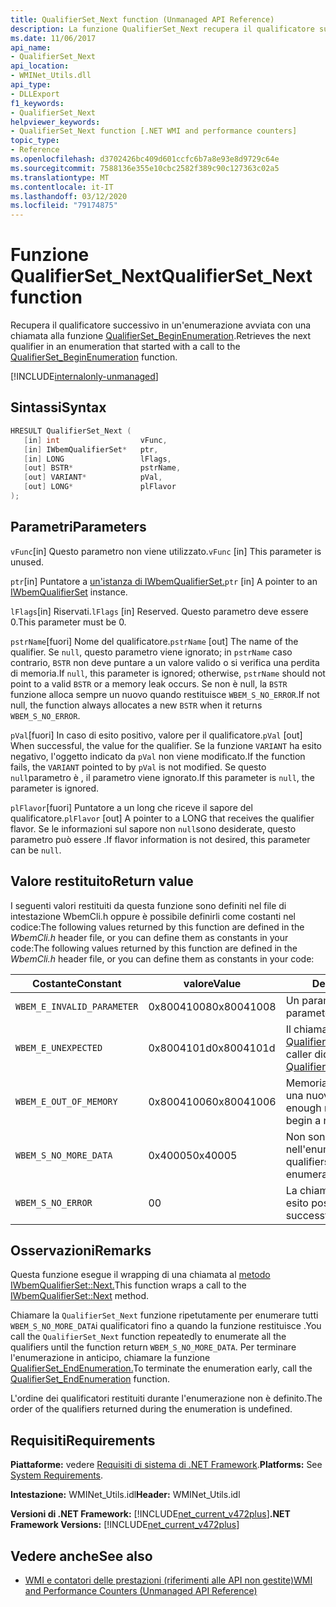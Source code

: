 ```yaml
---
title: QualifierSet_Next function (Unmanaged API Reference)
description: La funzione QualifierSet_Next recupera il qualificatore successivo in un'enumerazione.
ms.date: 11/06/2017
api_name:
- QualifierSet_Next
api_location:
- WMINet_Utils.dll
api_type:
- DLLExport
f1_keywords:
- QualifierSet_Next
helpviewer_keywords:
- QualifierSet_Next function [.NET WMI and performance counters]
topic_type:
- Reference
ms.openlocfilehash: d3702426bc409d601ccfc6b7a8e93e8d9729c64e
ms.sourcegitcommit: 7588136e355e10cbc2582f389c90c127363c02a5
ms.translationtype: MT
ms.contentlocale: it-IT
ms.lasthandoff: 03/12/2020
ms.locfileid: "79174875"
---
```

# <a name="qualifierset_next-function"></a><span data-ttu-id="a23dd-103">Funzione QualifierSet_Next</span><span class="sxs-lookup"><span data-stu-id="a23dd-103">QualifierSet_Next function</span></span>
<span data-ttu-id="a23dd-104">Recupera il qualificatore successivo in un'enumerazione avviata con una chiamata alla funzione [QualifierSet_BeginEnumeration](qualifierset-beginenumeration.md).</span><span class="sxs-lookup"><span data-stu-id="a23dd-104">Retrieves the next qualifier in an enumeration that started with a call to the [QualifierSet_BeginEnumeration](qualifierset-beginenumeration.md) function.</span></span>

[!INCLUDE[internalonly-unmanaged](../../../../includes/internalonly-unmanaged.md)]
  
## <a name="syntax"></a><span data-ttu-id="a23dd-105">Sintassi</span><span class="sxs-lookup"><span data-stu-id="a23dd-105">Syntax</span></span>  
  
```cpp  
HRESULT QualifierSet_Next (
   [in] int                  vFunc,
   [in] IWbemQualifierSet*   ptr,
   [in] LONG                 lFlags,
   [out] BSTR*               pstrName,
   [out] VARIANT*            pVal,
   [out] LONG*               plFlavor
);
```  

## <a name="parameters"></a><span data-ttu-id="a23dd-106">Parametri</span><span class="sxs-lookup"><span data-stu-id="a23dd-106">Parameters</span></span>

<span data-ttu-id="a23dd-107">`vFunc`[in] Questo parametro non viene utilizzato.</span><span class="sxs-lookup"><span data-stu-id="a23dd-107">`vFunc` [in] This parameter is unused.</span></span>

<span data-ttu-id="a23dd-108">`ptr`[in] Puntatore a [un'istanza di IWbemQualifierSet.](/windows/desktop/api/wbemcli/nn-wbemcli-iwbemqualifierset)</span><span class="sxs-lookup"><span data-stu-id="a23dd-108">`ptr` [in] A pointer to an [IWbemQualifierSet](/windows/desktop/api/wbemcli/nn-wbemcli-iwbemqualifierset) instance.</span></span>

<span data-ttu-id="a23dd-109">`lFlags`[in] Riservati.</span><span class="sxs-lookup"><span data-stu-id="a23dd-109">`lFlags` [in] Reserved.</span></span> <span data-ttu-id="a23dd-110">Questo parametro deve essere 0.</span><span class="sxs-lookup"><span data-stu-id="a23dd-110">This parameter must be 0.</span></span>

<span data-ttu-id="a23dd-111">`pstrName`[fuori] Nome del qualificatore.</span><span class="sxs-lookup"><span data-stu-id="a23dd-111">`pstrName` [out] The name of the qualifier.</span></span> <span data-ttu-id="a23dd-112">Se `null`, questo parametro viene ignorato; in `pstrName` caso contrario, `BSTR` non deve puntare a un valore valido o si verifica una perdita di memoria.</span><span class="sxs-lookup"><span data-stu-id="a23dd-112">If `null`, this parameter is ignored; otherwise, `pstrName` should not point to a valid `BSTR` or a memory leak occurs.</span></span> <span data-ttu-id="a23dd-113">Se non è null, la `BSTR` funzione alloca sempre un nuovo quando restituisce `WBEM_S_NO_ERROR`.</span><span class="sxs-lookup"><span data-stu-id="a23dd-113">If not null, the function always allocates a new `BSTR` when it returns `WBEM_S_NO_ERROR`.</span></span>

<span data-ttu-id="a23dd-114">`pVal`[fuori] In caso di esito positivo, valore per il qualificatore.</span><span class="sxs-lookup"><span data-stu-id="a23dd-114">`pVal` [out] When successful, the value for the qualifier.</span></span> <span data-ttu-id="a23dd-115">Se la funzione `VARIANT` ha esito negativo, l'oggetto indicato da `pVal` non viene modificato.</span><span class="sxs-lookup"><span data-stu-id="a23dd-115">If the function fails, the `VARIANT` pointed to by `pVal` is not modified.</span></span> <span data-ttu-id="a23dd-116">Se questo `null`parametro è , il parametro viene ignorato.</span><span class="sxs-lookup"><span data-stu-id="a23dd-116">If this parameter is `null`, the parameter is ignored.</span></span>

<span data-ttu-id="a23dd-117">`plFlavor`[fuori] Puntatore a un long che riceve il sapore del qualificatore.</span><span class="sxs-lookup"><span data-stu-id="a23dd-117">`plFlavor` [out] A pointer to a LONG that receives the qualifier flavor.</span></span> <span data-ttu-id="a23dd-118">Se le informazioni sul sapore non `null`sono desiderate, questo parametro può essere .</span><span class="sxs-lookup"><span data-stu-id="a23dd-118">If flavor information is not desired, this parameter can be `null`.</span></span>

## <a name="return-value"></a><span data-ttu-id="a23dd-119">Valore restituito</span><span class="sxs-lookup"><span data-stu-id="a23dd-119">Return value</span></span>

<span data-ttu-id="a23dd-120">I seguenti valori restituiti da questa funzione sono definiti nel file di intestazione WbemCli.h oppure è possibile definirli come costanti nel codice:The following values returned by this function are defined in the *WbemCli.h* header file, or you can define them as constants in your code:</span><span class="sxs-lookup"><span data-stu-id="a23dd-120">The following values returned by this function are defined in the *WbemCli.h* header file, or you can define them as constants in your code:</span></span>

|<span data-ttu-id="a23dd-121">Costante</span><span class="sxs-lookup"><span data-stu-id="a23dd-121">Constant</span></span>  |<span data-ttu-id="a23dd-122">valore</span><span class="sxs-lookup"><span data-stu-id="a23dd-122">Value</span></span>  |<span data-ttu-id="a23dd-123">Descrizione</span><span class="sxs-lookup"><span data-stu-id="a23dd-123">Description</span></span>  |
|---------|---------|---------|
|`WBEM_E_INVALID_PARAMETER` | <span data-ttu-id="a23dd-124">0x80041008</span><span class="sxs-lookup"><span data-stu-id="a23dd-124">0x80041008</span></span> | <span data-ttu-id="a23dd-125">Un parametro non è valido.</span><span class="sxs-lookup"><span data-stu-id="a23dd-125">A parameter is not valid.</span></span> |
|`WBEM_E_UNEXPECTED` | <span data-ttu-id="a23dd-126">0x8004101d</span><span class="sxs-lookup"><span data-stu-id="a23dd-126">0x8004101d</span></span> | <span data-ttu-id="a23dd-127">Il chiamante non ha chiamato [QualifierSet_BeginEnumeration](qualifierset-beginenumeration.md).</span><span class="sxs-lookup"><span data-stu-id="a23dd-127">The caller did not call [QualifierSet_BeginEnumeration](qualifierset-beginenumeration.md).</span></span> |
|`WBEM_E_OUT_OF_MEMORY` | <span data-ttu-id="a23dd-128">0x80041006</span><span class="sxs-lookup"><span data-stu-id="a23dd-128">0x80041006</span></span> | <span data-ttu-id="a23dd-129">Memoria insufficiente per iniziare una nuova enumerazione.</span><span class="sxs-lookup"><span data-stu-id="a23dd-129">Not enough memory is available to begin a new enumeration.</span></span> |
| `WBEM_S_NO_MORE_DATA` | <span data-ttu-id="a23dd-130">0x40005</span><span class="sxs-lookup"><span data-stu-id="a23dd-130">0x40005</span></span> | <span data-ttu-id="a23dd-131">Non sono rimasti altri qualificatori nell'enumerazione.</span><span class="sxs-lookup"><span data-stu-id="a23dd-131">No more qualifiers are left in the enumeration.</span></span> |
|`WBEM_S_NO_ERROR` | <span data-ttu-id="a23dd-132">0</span><span class="sxs-lookup"><span data-stu-id="a23dd-132">0</span></span> | <span data-ttu-id="a23dd-133">La chiamata di funzione ha avuto esito positivo.</span><span class="sxs-lookup"><span data-stu-id="a23dd-133">The function call was successful.</span></span>  |
  
## <a name="remarks"></a><span data-ttu-id="a23dd-134">Osservazioni</span><span class="sxs-lookup"><span data-stu-id="a23dd-134">Remarks</span></span>

<span data-ttu-id="a23dd-135">Questa funzione esegue il wrapping di una chiamata al [metodo IWbemQualifierSet::Next.](/windows/desktop/api/wbemcli/nf-wbemcli-iwbemqualifierset-next)</span><span class="sxs-lookup"><span data-stu-id="a23dd-135">This function wraps a call to the [IWbemQualifierSet::Next](/windows/desktop/api/wbemcli/nf-wbemcli-iwbemqualifierset-next) method.</span></span>

<span data-ttu-id="a23dd-136">Chiamare la `QualifierSet_Next` funzione ripetutamente per enumerare tutti `WBEM_S_NO_MORE_DATA`i qualificatori fino a quando la funzione restituisce .</span><span class="sxs-lookup"><span data-stu-id="a23dd-136">You call the `QualifierSet_Next` function repeatedly to enumerate all the qualifiers until the function return `WBEM_S_NO_MORE_DATA`.</span></span> <span data-ttu-id="a23dd-137">Per terminare l'enumerazione in anticipo, chiamare la funzione [QualifierSet_EndEnumeration.](qualifierset-endenumeration.md)</span><span class="sxs-lookup"><span data-stu-id="a23dd-137">To terminate the enumeration early, call the [QualifierSet_EndEnumeration](qualifierset-endenumeration.md) function.</span></span>

<span data-ttu-id="a23dd-138">L'ordine dei qualificatori restituiti durante l'enumerazione non è definito.</span><span class="sxs-lookup"><span data-stu-id="a23dd-138">The order of the qualifiers returned during the enumeration is undefined.</span></span>

## <a name="requirements"></a><span data-ttu-id="a23dd-139">Requisiti</span><span class="sxs-lookup"><span data-stu-id="a23dd-139">Requirements</span></span>  
 <span data-ttu-id="a23dd-140">**Piattaforme:** vedere [Requisiti di sistema di .NET Framework](../../get-started/system-requirements.md).</span><span class="sxs-lookup"><span data-stu-id="a23dd-140">**Platforms:** See [System Requirements](../../get-started/system-requirements.md).</span></span>  
  
 <span data-ttu-id="a23dd-141">**Intestazione:** WMINet_Utils.idl</span><span class="sxs-lookup"><span data-stu-id="a23dd-141">**Header:** WMINet_Utils.idl</span></span>  
  
 <span data-ttu-id="a23dd-142">**Versioni di .NET Framework:** [!INCLUDE[net_current_v472plus](../../../../includes/net-current-v472plus.md)]</span><span class="sxs-lookup"><span data-stu-id="a23dd-142">**.NET Framework Versions:** [!INCLUDE[net_current_v472plus](../../../../includes/net-current-v472plus.md)]</span></span>  
  
## <a name="see-also"></a><span data-ttu-id="a23dd-143">Vedere anche</span><span class="sxs-lookup"><span data-stu-id="a23dd-143">See also</span></span>

- [<span data-ttu-id="a23dd-144">WMI e contatori delle prestazioni (riferimenti alle API non gestite)</span><span class="sxs-lookup"><span data-stu-id="a23dd-144">WMI and Performance Counters (Unmanaged API Reference)</span></span>](index.md)
